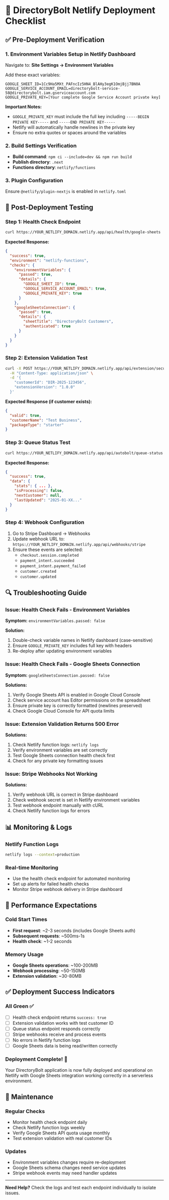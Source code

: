 # 🚀 DirectoryBolt Netlify Deployment Checklist

## ✅ Pre-Deployment Verification

### 1. Environment Variables Setup in Netlify Dashboard
Navigate to: **Site Settings → Environment Variables**

Add these exact variables:

```
GOOGLE_SHEET_ID=1Cc9Ha5MXt_PAFncIz5HN4_BlAHy3egK1OmjBjj7BN0A
GOOGLE_SERVICE_ACCOUNT_EMAIL=directorybolt-service-58@directorybolt.iam.gserviceaccount.com
GOOGLE_PRIVATE_KEY=[Your complete Google Service Account private key]
```

**Important Notes:**
- `GOOGLE_PRIVATE_KEY` must include the full key including `-----BEGIN PRIVATE KEY-----` and `-----END PRIVATE KEY-----`
- Netlify will automatically handle newlines in the private key
- Ensure no extra quotes or spaces around the variables

### 2. Build Settings Verification
- **Build command**: `npm ci --include=dev && npm run build`
- **Publish directory**: `.next`
- **Functions directory**: `netlify/functions`

### 3. Plugin Configuration
Ensure `@netlify/plugin-nextjs` is enabled in `netlify.toml`

## 🧪 Post-Deployment Testing

### Step 1: Health Check Endpoint
```bash
curl https://YOUR_NETLIFY_DOMAIN.netlify.app/api/health/google-sheets
```

**Expected Response:**
```json
{
  "success": true,
  "environment": "netlify-functions",
  "checks": {
    "environmentVariables": {
      "passed": true,
      "details": {
        "GOOGLE_SHEET_ID": true,
        "GOOGLE_SERVICE_ACCOUNT_EMAIL": true,
        "GOOGLE_PRIVATE_KEY": true
      }
    },
    "googleSheetsConnection": {
      "passed": true,
      "details": {
        "sheetTitle": "DirectoryBolt Customers",
        "authenticated": true
      }
    }
  }
}
```

### Step 2: Extension Validation Test
```bash
curl -X POST https://YOUR_NETLIFY_DOMAIN.netlify.app/api/extension/secure-validate \
  -H "Content-Type: application/json" \
  -d '{
    "customerId": "DIR-2025-123456",
    "extensionVersion": "1.0.0"
  }'
```

**Expected Response (if customer exists):**
```json
{
  "valid": true,
  "customerName": "Test Business",
  "packageType": "starter"
}
```

### Step 3: Queue Status Test
```bash
curl https://YOUR_NETLIFY_DOMAIN.netlify.app/api/autobolt/queue-status
```

**Expected Response:**
```json
{
  "success": true,
  "data": {
    "stats": { ... },
    "isProcessing": false,
    "nextCustomer": null,
    "lastUpdated": "2025-01-XX..."
  }
}
```

### Step 4: Webhook Configuration
1. Go to Stripe Dashboard → Webhooks
2. Update webhook URL to: `https://YOUR_NETLIFY_DOMAIN.netlify.app/api/webhooks/stripe`
3. Ensure these events are selected:
   - `checkout.session.completed`
   - `payment_intent.succeeded`
   - `payment_intent.payment_failed`
   - `customer.created`
   - `customer.updated`

## 🔍 Troubleshooting Guide

### Issue: Health Check Fails - Environment Variables
**Symptom:** `environmentVariables.passed: false`

**Solution:**
1. Double-check variable names in Netlify dashboard (case-sensitive)
2. Ensure `GOOGLE_PRIVATE_KEY` includes full key with headers
3. Re-deploy after updating environment variables

### Issue: Health Check Fails - Google Sheets Connection
**Symptom:** `googleSheetsConnection.passed: false`

**Solutions:**
1. Verify Google Sheets API is enabled in Google Cloud Console
2. Check service account has Editor permissions on the spreadsheet
3. Ensure private key is correctly formatted (newlines preserved)
4. Check Google Cloud Console for API quota limits

### Issue: Extension Validation Returns 500 Error
**Solutions:**
1. Check Netlify function logs: `netlify logs`
2. Verify environment variables are set correctly
3. Test Google Sheets connection health check first
4. Check for any private key formatting issues

### Issue: Stripe Webhooks Not Working
**Solutions:**
1. Verify webhook URL is correct in Stripe dashboard
2. Check webhook secret is set in Netlify environment variables
3. Test webhook endpoint manually with cURL
4. Check Netlify function logs for errors

## 📊 Monitoring & Logs

### Netlify Function Logs
```bash
netlify logs --context=production
```

### Real-time Monitoring
- Use the health check endpoint for automated monitoring
- Set up alerts for failed health checks
- Monitor Stripe webhook delivery in Stripe dashboard

## 🎯 Performance Expectations

### Cold Start Times
- **First request**: ~2-3 seconds (includes Google Sheets auth)
- **Subsequent requests**: ~500ms-1s
- **Health check**: ~1-2 seconds

### Memory Usage
- **Google Sheets operations**: ~100-200MB
- **Webhook processing**: ~50-150MB
- **Extension validation**: ~30-80MB

## ✅ Deployment Success Indicators

### All Green ✅
- [ ] Health check endpoint returns `success: true`
- [ ] Extension validation works with test customer ID
- [ ] Queue status endpoint responds correctly
- [ ] Stripe webhooks receive and process events
- [ ] No errors in Netlify function logs
- [ ] Google Sheets data is being read/written correctly

### Deployment Complete! 🎉

Your DirectoryBolt application is now fully deployed and operational on Netlify with Google Sheets integration working correctly in a serverless environment.

## 🔄 Maintenance

### Regular Checks
- Monitor health check endpoint daily
- Check Netlify function logs weekly
- Verify Google Sheets API quota usage monthly
- Test extension validation with real customer IDs

### Updates
- Environment variables changes require re-deployment
- Google Sheets schema changes need service updates
- Stripe webhook events may need handler updates

---

**Need Help?** Check the logs and test each endpoint individually to isolate issues.